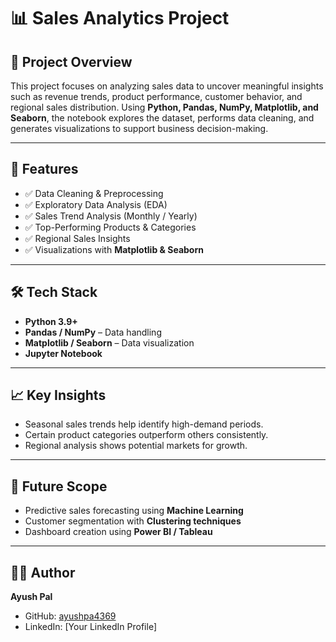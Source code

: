 # 📊 Sales Analytics Project  

## 🚀 Project Overview  
This project focuses on analyzing sales data to uncover meaningful insights such as revenue trends, product performance, customer behavior, and regional sales distribution. Using **Python, Pandas, NumPy, Matplotlib, and Seaborn**, the notebook explores the dataset, performs data cleaning, and generates visualizations to support business decision-making.  

---

## 📂 Features  
- ✅ Data Cleaning & Preprocessing  
- ✅ Exploratory Data Analysis (EDA)  
- ✅ Sales Trend Analysis (Monthly / Yearly)  
- ✅ Top-Performing Products & Categories  
- ✅ Regional Sales Insights  
- ✅ Visualizations with **Matplotlib & Seaborn**  

---

## 🛠️ Tech Stack  
- **Python 3.9+**  
- **Pandas / NumPy** – Data handling  
- **Matplotlib / Seaborn** – Data visualization  
- **Jupyter Notebook**  

---

## 📈 Key Insights  
- Seasonal sales trends help identify high-demand periods.  
- Certain product categories outperform others consistently.  
- Regional analysis shows potential markets for growth.  

---

## 📌 Future Scope  
- Predictive sales forecasting using **Machine Learning**  
- Customer segmentation with **Clustering techniques**  
- Dashboard creation using **Power BI / Tableau**  

---

## 👨‍💻 Author  
**Ayush Pal**  
- GitHub: [ayushpa4369](https://github.com/ayushpa4369)  
- LinkedIn: [Your LinkedIn Profile]  
